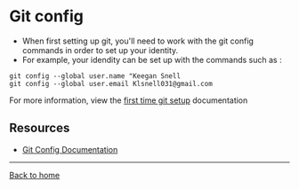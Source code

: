 # Git config
- When first setting up git, you'll need to work with the git config commands in order to set up your identity.
- For example, your idendity can be set up with the commands such as :
```
git config --global user.name "Keegan Snell
git config --global user.email Klsnell031@gmail.com
```
For more information, view the [first time git setup](https://git-scm.com/book/en/v2/Getting-started-First-Time-Git-Setup) documentation
## Resources
- [Git Config Documentation](https://git-scm.com/docs/git-config)
---
[Back to home](../README.md)
